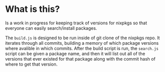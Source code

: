 # What is this?

Is a work in progress for keeping track of versions for nixpkgs so that everyone can easily search/install packages. 

The `build.js` is designed to be run inside of git clone of the nixpkgs repo. It iterates through all commits, building a memory of which package versions where avalible in which commits. After the build script is run, the `search.js` script can be given a package name, and then it will list out all of the versions that ever existed for that package along with the commit hash of where to get that version.